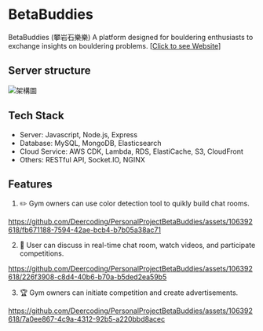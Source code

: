 # BetaBuddies

BetaBuddies (攀岩石樂樂) 
A platform designed for bouldering enthusiasts to exchange insights on bouldering problems.
[[Click to see Website](https://deercodeweb.com/)]

## Server structure

![架構圖](https://github.com/Deercoding/PersonalProjectBetaBuddies/assets/106392618/967ba116-6377-4f28-8c42-eab73d800aad)

## Tech Stack 
* Server: Javascript, Node.js, Express
* Database: MySQL, MongoDB, Elasticsearch
* Cloud Service: AWS CDK, Lambda, RDS, ElastiCache, S3, CloudFront
* Others: RESTful API, Socket.IO, NGINX

## Features

1. :pencil2: Gym owners can use color detection tool to quikly build chat rooms.

https://github.com/Deercoding/PersonalProjectBetaBuddies/assets/106392618/fb671188-7594-42ae-bcb4-b7b05a38ac71

2. :iphone: User can discuss in real-time chat room, watch videos, and participate competitions.

https://github.com/Deercoding/PersonalProjectBetaBuddies/assets/106392618/226f3908-c8d4-40b6-b70a-b5ded2ea59b5

3. :trophy: Gym owners can initiate competition and create advertisements.

https://github.com/Deercoding/PersonalProjectBetaBuddies/assets/106392618/7a0ee867-4c9a-4312-92b5-a220bbd8acec
